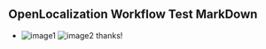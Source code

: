 ## OpenLocalization Workflow Test MarkDown
* ![image1](.\624b1b44-083f-4252-a5e3-6eb81e0a2814.png)   ![image2](.\c026a874-4b95-4288-baf3-a303a0db4565.png) 
thanks!